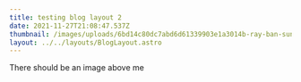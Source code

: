```yaml
---
title: testing blog layout 2
date: 2021-11-27T21:08:47.537Z
thumbnail: /images/uploads/6bd14c80dc7abd6d61339903e1a3014b-ray-ban-sunglasses-zelda-legend.jpg
layout: ../../layouts/BlogLayout.astro
---
```

There should be an image above me